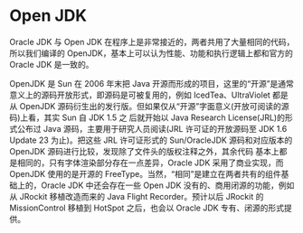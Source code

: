# Open JDK

Oracle JDK 与 Open JDK 在程序上是非常接近的，两者共用了大量相同的代码，所以我们编译的 OpenJDK，基本上可以认为性能、功能和执行逻辑上都和官方的 Oracle JDK 是一致的。

OpenJDK 是 Sun 在 2006 年末把 Java 开源而形成的项目，这里的“开源”是通常意义上的源码开放形式，即源码是可被复用的，例如 IcedTea、UltraViolet 都是从 OpenJDK 源码衍生出的发行版。但如果仅从“开源”字面意义(开放可阅读的源码)上看，其实 Sun 自 JDK 1.5 之 后就开始以 Java Research License(JRL)的形式公布过 Java 源码，主要用于研究人员阅读(JRL 许可证的开放源码至 JDK 1.6 Update 23 为止)。把这些 JRL 许可证形式的 Sun/OracleJDK 源码和对应版本的 OpenJDK 源码进行比较，发现除了文件头的版权注释之外，其余代码 基本上都是相同的，只有字体渲染部分存在一点差异，Oracle JDK 采用了商业实现，而 OpenJDK 使用的是开源的 FreeType。当然，“相同”是建立在两者共有的组件基础上的，Oracle JDK 中还会存在一些 Open JDK 没有的、商用闭源的功能，例如从 JRockit 移植改造而来的 Java Flight Recorder。预计以后 JRockit 的 MissionControl 移植到 HotSpot 之后，也会以 Oracle JDK 专有、闭源的形式提供。

